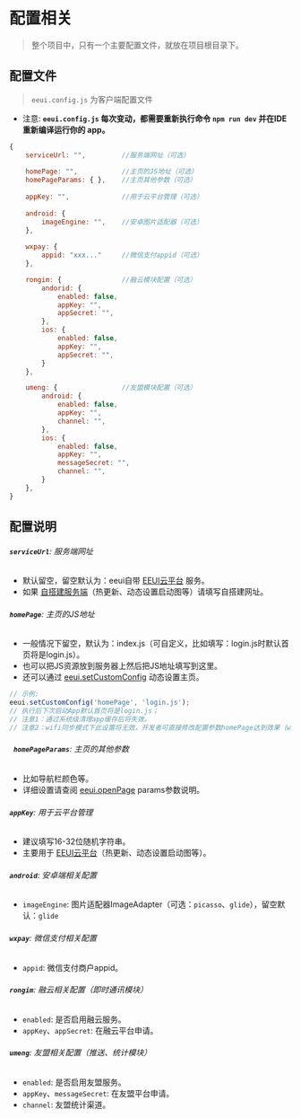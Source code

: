 # 配置相关

> 整个项目中，只有一个主要配置文件，就放在项目根目录下。

## 配置文件

> `eeui.config.js` 为客户端配置文件

- 注意:  **`eeui.config.js` 每次变动，都需要重新执行命令 `npm run dev` 并在IDE重新编译运行你的 app。**

```javascript
{
    serviceUrl: "",         //服务端网址（可选）
    
    homePage: "",           //主页的JS地址（可选）
    homePageParams: { },    //主页其他参数（可选）
     
    appKey: "",             //用于云平台管理（可选）
    
	android: {
        imageEngine: "",    //安卓图片适配器（可选）
    },
    
	wxpay: {
		appid: "xxx..."     //微信支付appid（可选）
	},

    rongim: {               //融云模块配置（可选）
        andorid: {
            enabled: false,
            appKey: "",
            appSecret: "",
        },
        ios: {
            enabled: false,
            appKey: "",
            appSecret: "",
        }
    },

    umeng: {                //友盟模块配置（可选）
        android: {
            enabled: false,
            appKey: "",
            channel: "",
        },
        ios: {
            enabled: false,
            appKey: "",
            messageSecret: "",
            channel: "",
        }
    },
}
```
## 配置说明

###### **`serviceUrl`**: 服务端网址 <Tag value="1.0.17+"/>
- 默认留空，留空默认为：eeui自带 [EEUI云平台](https://console.eeui.app) 服务。
- 如果 [自搭建服务端](https://github.com/kuaifan/eeui-service)（热更新、动态设置启动图等）请填写自搭建网址。

###### **`homePage`**: 主页的JS地址
- 一般情况下留空，默认为：index.js（可自定义，比如填写：login.js时默认首页将是login.js）。
- 也可以把JS资源放到服务器上然后把JS地址填写到这里。
- 还可以通过 <a href="../module/newPage.html#eeui-setcustomconfig">eeui.setCustomConfig</a> 动态设置主页。

```js
// 示例:
eeui.setCustomConfig('homePage', 'login.js');  
// 执行后下次启动App默认首页将是login.js；
// 注意1：通过系统级清理app缓存后将失效。
// 注意2：wifi同步模式下此设置将无效，开发者可直接修改配置参数homePage达到效果（wifi同步模式的首页采用的是发出wifi同步端的数据也就是电脑，但是eeui.setCustomConfig('homePage', 'xxxx')是保存在APP本地，所以wifi同步模式下无效）。
```

###### **` homePageParams`**: 主页的其他参数
- 比如导航栏颜色等。
- 详细设置请查阅 [eeui.openPage](../module/newPage.html#eeui-openpage) params参数说明。

###### **`appKey`**: 用于云平台管理
- 建议填写16-32位随机字符串。
- 主要用于 [EEUI云平台](https://console.eeui.app)（热更新、动态设置启动图等）。

###### **`android`**: 安卓端相关配置 <Tag date="20191205" :value="['1.0.33+']"/>
- `imageEngine`: 图片适配器ImageAdapter（可选：`picasso`、`glide`），留空默认：`glide`

###### **`wxpay`**: 微信支付相关配置
- `appid`: 微信支付商户appid。

###### **`rongim`**: 融云相关配置（即时通讯模块）
- `enabled`: 是否启用融云服务。
- `appKey`、`appSecret`: 在融云平台申请。

###### **`umeng`**: 友盟相关配置（推送、统计模块）
- `enabled`: 是否启用友盟服务。
- `appKey`、`messageSecret`: 在友盟平台申请。
- `channel`: 友盟统计渠道。

